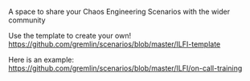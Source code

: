 A space to share your Chaos Engineering Scenarios with the wider community

Use the template to create your own! 
https://github.com/gremlin/scenarios/blob/master/ILFI-template

Here is an example: 
https://github.com/gremlin/scenarios/blob/master/ILFI/on-call-training
